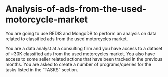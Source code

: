 # Analysis-of-ads-from-the-used-motorcycle-market

You are going to use REDIS and MongoDB to perform an analysis on data related to classified ads from the used motorcycles market.

You are a data analyst at a consulting firm and you have access to a dataset of ~30K classified ads from the used motorcycles market. You also have access to some seller related actions that have been tracked in the previous months. You are asked to create a number of programs/queries for the tasks listed in the “TASKS” section.
